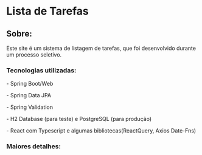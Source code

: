 <h1>Lista de Tarefas</h1>
<h2>Sobre: </h2>
<p>Este site é um sistema de listagem de tarefas, que foi desenvolvido durante um processo seletivo.</p>
<h3>Tecnologias utilizadas:</h3>
<p>- Spring Boot/Web</p>
<p>- Spring Data JPA</p>
<p>- Spring Validation</p>
<p>- H2 Database (para teste) e PostgreSQL (para produção)</p>
<p>- React com Typescript e algumas bibliotecas(ReactQuery, Axios Date-Fns)</p>
<h3>Maiores detalhes: </h3>
